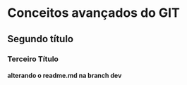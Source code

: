 # Conceitos avançados do GIT

## Segundo título

### Terceiro Título

#### alterando o readme.md na branch dev